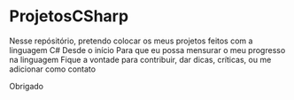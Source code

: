 # ProjetosCSharp

Nesse repósitório, pretendo colocar os meus projetos feitos com a linguagem C#
Desde o início
Para que eu possa mensurar o meu progresso na linguagem
Fique a vontade para contribuir, dar dicas, críticas, ou me adicionar como contato

Obrigado

